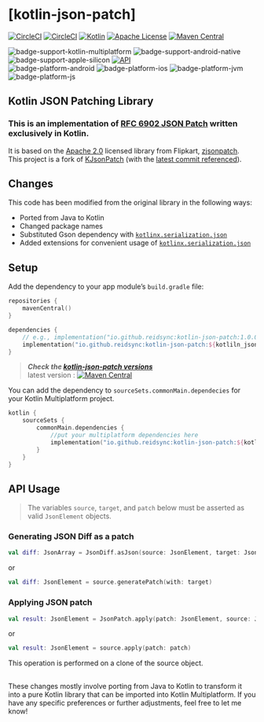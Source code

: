 # [kotlin-json-patch]
[![CircleCI](https://dl.circleci.com/status-badge/img/circleci/FX4uQvXfdGbsC2LtLwAcHN/6WSq31hZUQd6ntmfk7zYqZ/tree/main.svg?style=svg&circle-token=726a635dd6621f418b6a9b009e03e14aff877c5b)](https://dl.circleci.com/status-badge/redirect/circleci/FX4uQvXfdGbsC2LtLwAcHN/6WSq31hZUQd6ntmfk7zYqZ/tree/main)
[![CircleCI](https://dl.circleci.com/status-badge/img/circleci/FX4uQvXfdGbsC2LtLwAcHN/6WSq31hZUQd6ntmfk7zYqZ/tree/main.svg?style=shield&circle-token=726a635dd6621f418b6a9b009e03e14aff877c5b)](https://dl.circleci.com/status-badge/redirect/circleci/FX4uQvXfdGbsC2LtLwAcHN/6WSq31hZUQd6ntmfk7zYqZ/tree/main)
[![Kotlin](https://img.shields.io/badge/kotlin-1.9.20-white.svg?logo=kotlin&color=6A5ACD)](http://kotlinlang.org/)
[![Apache License](https://img.shields.io/badge/license-Apache%20License%202.0-blue.svg?logo=apache)](https://www.apache.org/licenses/LICENSE-2.0.txt)
[![Maven Central](https://img.shields.io/maven-central/v/io.github.reidsync/kotlin-json-patch?logo=sonatype&logoColor=D2691E&color=D2691E)](https://central.sonatype.com/artifact/io.github.reidsync/kotlin-json-patch/overview)

![badge-support-kotlin-multiplatform]
![badge-support-android-native]
![badge-support-apple-silicon]
<a href="https://android-arsenal.com/api?level=24"><img alt="API" src="https://img.shields.io/badge/API-24%2B-brightgreen.svg?style=flat"/></a>  
![badge-platform-android]
![badge-platform-ios]
![badge-platform-jvm]
![badge-platform-js]

## Kotlin JSON Patching Library

### This is an implementation of [RFC 6902 JSON Patch](https://datatracker.ietf.org/doc/html/rfc6902) written exclusively in Kotlin.
It is based on the [Apache 2.0](http://www.apache.org/licenses/LICENSE-2.0) licensed library from Flipkart, [zjsonpatch](https://github.com/flipkart-incubator/zjsonpatch).  
This project is a fork of [KJsonPatch](https://github.com/beyondeye/kjsonpatch) (with the [latest commit referenced](https://github.com/beyondeye/kjsonpatch/commit/939455832a09de666d9578963676996b5e09b6be)).

## Changes

This code has been modified from the original library in the following ways:
* Ported from Java to Kotlin
* Changed package names
* Substituted Gson dependency with [`kotlinx.serialization.json`](https://kotlinlang.org/api/latest/kotlin.test/)
* Added extensions for convenient usage of [`kotlinx.serialization.json`](https://kotlinlang.org/api/latest/kotlin.test/)

## Setup
Add the dependency to your app module’s `build.gradle` file:

```kotlin
repositories {
    mavenCentral()
}

dependencies {
    // e.g., implementation("io.github.reidsync:kotlin-json-patch:1.0.0")
    implementation("io.github.reidsync:kotlin-json-patch:${kotliln_json_patch_version}")
}
```
> _**Check the [kotlin-json-patch versions](https://central.sonatype.com/artifact/io.github.reidsync/kotlin-json-patch/versions)**_  
latest version : [![Maven Central](https://img.shields.io/maven-central/v/io.github.reidsync/kotlin-json-patch)](https://central.sonatype.com/artifact/io.github.reidsync/kotlin-json-patch/overview)  

You can add the dependency to `sourceSets.commonMain.dependecies` for your Kotlin Multiplatform project.

```kotlin
kotlin {
    sourceSets {
        commonMain.dependencies {
            //put your multiplatform dependencies here
            implementation("io.github.reidsync:kotlin-json-patch:${kotliln_json_patch_version}")
        }
    }
}

```

## API Usage

> The variables `source`, `target`, and `patch` below must be asserted as valid `JsonElement` objects. 
### Generating JSON Diff as a patch
```kotlin
val diff: JsonArray = JsonDiff.asJson(source: JsonElement, target: JsonElement)
```
or
```kotlin
val diff: JsonElement = source.generatePatch(with: target)
```
### Applying JSON patch
```kotlin
val result: JsonElement = JsonPatch.apply(patch: JsonElement, source: JsonElement)
```
or
```kotlin
val result: JsonElement = source.apply(patch: patch)
```
This operation is performed on a clone of the source object.

## 
These changes mostly involve porting from Java to Kotlin to transform it into a pure Kotlin library that can be imported into Kotlin Multiplatform. If you have any specific preferences or further adjustments, feel free to let me know!

<!--
![badge-platform-js-node]
![badge-platform-linux]
![badge-platform-macos]
![badge-platform-tvos]
![badge-platform-watchos]
![badge-platform-wasm]
![badge-platform-windows]

![badge-support-js-ir]
![badge-support-linux-arm]
-->

<!-- TAG_PLATFORMS -->
[badge-platform-android]: https://img.shields.io/badge/-android-6EDB8D.svg?logo=android&&logoColor=white&style=flat
[badge-platform-jvm]: https://img.shields.io/badge/-jvm-DB413D.svg?logo=jvm&logoColor=white&style=flat
[badge-platform-js]: https://img.shields.io/badge/-js-F8DB5D.svg?logo=JavaScript&logoColor=white&style=flat
[badge-platform-js-node]: https://img.shields.io/badge/-nodejs-68a063.svg?logo=nodedotjs&logoColor=white&style=flat
[badge-platform-linux]: https://img.shields.io/badge/-linux-2D3F6C.svg?logo=linux&logoColor=white&style=flat
[badge-platform-macos]: https://img.shields.io/badge/-macos-111111.svg?logo=macOS&logoColor=white&style=flat
[badge-platform-ios]: https://img.shields.io/badge/-ios-CDCDCD.svg?logo=iOS&logoColor=white&style=flat
[badge-platform-tvos]: https://img.shields.io/badge/-tvos-808080.svg?logo=AppleTV&logoColor=white&style=flat
[badge-platform-watchos]: https://img.shields.io/badge/-watchos-C0C0C0.svg?logo=Apple&logoColor=white&style=flat
[badge-platform-wasm]: https://img.shields.io/badge/-wasm-624FE8.svg?logo=webassembly&logoColor=white&style=flat
[badge-platform-windows]: https://img.shields.io/badge/-windows-4D76CD.svg?logo=Windows&logoColor=whitestyle=flat
[badge-support-android-native]: https://img.shields.io/badge/support-Android%20Native-6EDB8D.svg?style=flat?fontColor=white
[badge-support-apple-silicon]: https://img.shields.io/badge/support-Apple%20Silicon-808080.svg?style=flat
[badge-support-kotlin-multiplatform]: https://img.shields.io/badge/support-Kotlin%20Multiplatform-6A5ACD.svg?style=flat
[badge-support-js-ir]: https://img.shields.io/badge/support-[js--IR]-AAC4E0.svg?style=flat
[badge-support-linux-arm]: https://img.shields.io/badge/support-[LinuxArm]-2D3F6C.svg?style=flat

